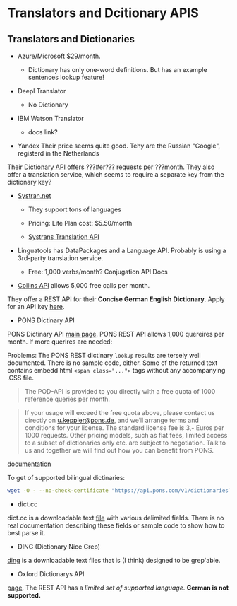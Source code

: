 # Translators and Dcitionary APIS

## Translators and Dictionaries

- Azure/Microsoft $29/month.

  - Dictionary has only one-word definitions. But has an example sentences lookup feature!

- Deepl Translator 

  - No Dictionary

- IBM Watson Translator

  - docs link?

- Yandex Their price seems quite good. Tehy are the Russian "Google", registerd in the Netherlands

Their [Dictionary API](https://yandex.com/dev/dictionary/) offers ???#er??? requests per ???month. They also offer a translation service, which seems to require a separate key from the dictionary key?

- [Systran.net](https://www.systran.net/en/translate/)
   
  - They support tons of languages 

  - Pricing: Lite Plan cost: $5.50/month

  - [Systrans Translation API](https://docs.systran.net/translateAPI) 

- Linguatools has DataPackages and a Language API.  Probably is using a 3rd-party translation service.

  -  Free: 1,000 verbs/month? Conjugation API Docs

- [Collins API](https://www.collinsdictionary.com/collins-api) allows 5,000 free calls per month. 

They offer a REST API for their **Concise German English Dictionary**. Apply for an API key [here](https://blog.collinsdictionary.com/collins-api-apply-for-a-key/).

- PONS Dictinary API

PONS Dictinary API [main page](https://en.pons.com/p/online-dictionary/developers/api). PONS REST API allows 1,000 quereires per month. If more querires are needed:

Problems: The PONS REST dictinary `lookup` results are tersely well documented. There is no sample code, either. Some of the returned text contains embedd html `<span class="...">` tags without any accompanying .CSS file.

> The POD-API is provided to you directly with a free quota of 1000 reference queries per month.

> If your usage will exceed the free quota above, please contact us directly on u.keppler@pons.de, and we’ll arrange terms and conditions for your license. The standard license fee is 3,- Euros per 1000 requests. 
Other pricing models, such as flat fees, limited access to a subset of dictionaries only etc. are subject to negotiation. Talk to us and together we will find out how you can benefit from PONS.

[documentation](https://en.pons.com/p/files/uploads/pons/api/api-documentation.pdf)

To get of supported bilingual dictinaries:

```bash
wget -O - --no-check-certificate "https://api.pons.com/v1/dictionaries?language=de"
```

- dict.cc 

dict.cc is a downloadable text [file](https://www1.dict.cc/translation_file_request.php?l=e) with various delimited fields. There is no real documentation describing these fields or sample code to show how to
best parse it.

- DING (Dictionary Nice Grep)

[ding](https://www-user.tu-chemnitz.de/~fri/ding/) is a downloadable text files that is (I think) designed to be grep'able.

- Oxford Dictionarys API

[page](https://developer.oxforddictionaries.com/).  The REST API has a *limited set of supported language*. **German is not supported.**
